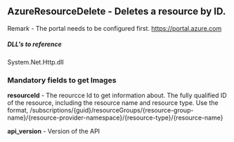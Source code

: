 ## AzureResourceDelete - Deletes a resource by ID.

Remark - The portal needs to be configured first. https://portal.azure.com

##### DLL's to reference
System.Net.Http.dll

### Mandatory fields to get Images

**resourceId**			- The reourcce Id to get information about. The fully qualified ID of the resource, including the resource name and resource type. Use the format, /subscriptions/{guid}/resourceGroups/{resource-group-name}/{resource-provider-namespace}/{resource-type}/{resource-name}

**api_version**			- Version of the API
